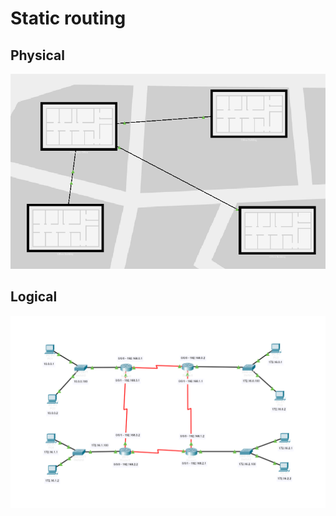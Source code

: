 # Static routing

## Physical

![physical](.github/physical.png)

## Logical

![logical](.github/logical.png)
